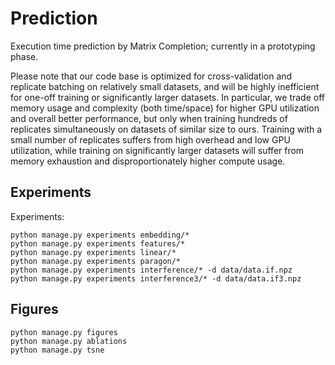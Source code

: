 # Prediction

Execution time prediction by Matrix Completion; currently in a prototyping phase.

Please note that our code base is optimized for cross-validation and replicate batching on relatively small datasets, and will be highly inefficient for one-off training or significantly larger datasets. In particular, we trade off memory usage and complexity (both time/space) for higher GPU utilization and overall better performance, but only when training hundreds of replicates simultaneously on datasets of similar size to ours. Training with a small number of replicates suffers from high overhead and low GPU utilization, while training on significantly larger datasets will suffer from memory exhaustion and disproportionately higher compute usage.

## Experiments

Experiments:
```
python manage.py experiments embedding/*
python manage.py experiments features/*
python manage.py experiments linear/*
python manage.py experiments paragon/*
python manage.py experiments interference/* -d data/data.if.npz
python manage.py experiments interference3/* -d data/data.if3.npz
```

## Figures

```
python manage.py figures
python manage.py ablations
python manage.py tsne
```
